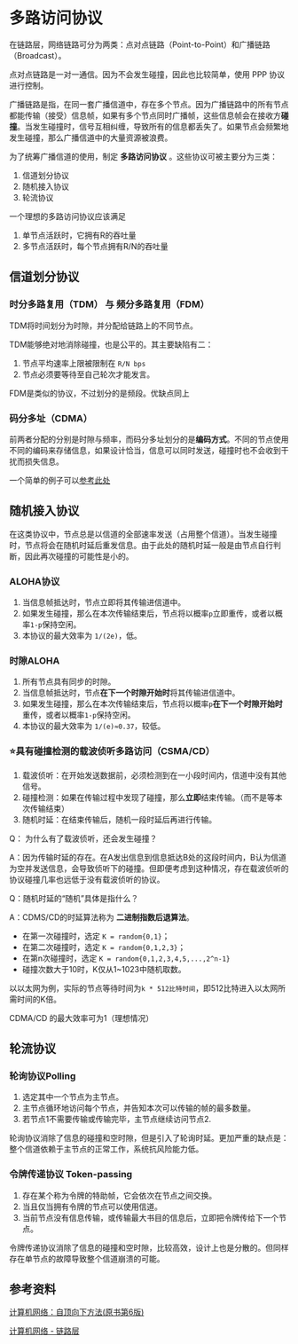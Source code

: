 # 多路访问协议

在链路层，网络链路可分为两类：点对点链路（Point-to-Point）和广播链路（Broadcast）。

点对点链路是一对一通信。因为不会发生碰撞，因此也比较简单，使用 PPP 协议进行控制。

广播链路是指，在同一套广播信道中，存在多个节点。因为广播链路中的所有节点都能传输（接受）信息帧，如果有多个节点同时广播帧，这些信息帧会在接收方**碰撞**。当发生碰撞时，信号互相纠缠，导致所有的信息都丢失了。如果节点会频繁地发生碰撞，那么广播信道中的大量资源被浪费。

为了统筹广播信道的使用，制定 **多路访问协议** 。这些协议可被主要分为三类：

1. 信道划分协议
2. 随机接入协议
3. 轮流协议

一个理想的多路访问协议应该满足

1. 单节点活跃时，它拥有R的吞吐量
2. 多节点活跃时，每个节点拥有R/N的吞吐量

## 信道划分协议

### 时分多路复用（TDM） 与 频分多路复用（FDM）

TDM将时间划分为时隙，并分配给链路上的不同节点。

TDM能够绝对地消除碰撞，也是公平的。其主要缺陷有二：

1. 节点平均速率上限被限制在 `R/N bps` 
2. 节点必须要等待至自己轮次才能发言。

FDM是类似的协议，不过划分的是频段。优缺点同上

### 码分多址（CDMA）

前两者分配的分别是时隙与频率，而码分多址划分的是**编码方式**。不同的节点使用不同的编码来存储信息，如果设计恰当，信息可以同时发送，碰撞时也不会收到干扰而损失信息。

一个简单的例子可以[参考此处](https://github.com/CyC2018/CS-Notes/blob/master/notes/%E8%AE%A1%E7%AE%97%E6%9C%BA%E7%BD%91%E7%BB%9C%20-%20%E9%93%BE%E8%B7%AF%E5%B1%82.md#5-%E7%A0%81%E5%88%86%E5%A4%8D%E7%94%A8)

## 随机接入协议

在这类协议中，节点总是以信道的全部速率发送（占用整个信道）。当发生碰撞时，节点将会在随机时延后重发信息。由于此处的随机时延一般是由节点自行判断，因此再次碰撞的可能性是小的。

### ALOHA协议

1. 当信息帧抵达时，节点立即将其传输进信道中。
2. 如果发生碰撞，那么在本次传输结束后，节点将以概率`p`立即重传，或者以概率`1-p`保持空闲。
3. 本协议的最大效率为 `1/(2e)`，低。

### 时隙ALOHA

1. 所有节点具有同步的时隙。
2. 当信息帧抵达时，节点**在下一个时隙开始时**将其传输进信道中。
3. 如果发生碰撞，那么在本次传输结束后，节点将以概率`p`**在下一个时隙开始时**重传，或者以概率`1-p`保持空闲。
4. 本协议的最大效率为 `1/(e)≈0.37`，较低。

### ⭐具有碰撞检测的载波侦听多路访问（CSMA/CD）

1. 载波侦听：在开始发送数据前，必须检测到在一小段时间内，信道中没有其他信号。
2. 碰撞检测：如果在传输过程中发现了碰撞，那么**立即**结束传输。（而不是等本次传输结束）
3. 随机时延：在结束传输后，随机一段时延后再进行传输。

Q： 为什么有了载波侦听，还会发生碰撞？

A：因为传输时延的存在。在A发出信息到信息抵达B处的这段时间内，B认为信道为空并发送信息，会导致侦听下的碰撞。但即便考虑到这种情况，存在载波侦听的协议碰撞几率也远低于没有载波侦听的协议。

Q：随机时延的“随机”具体是指什么？

A：CDMS/CD的时延算法称为 **二进制指数后退算法**。

- 在第一次碰撞时，选定 `K = random{0,1}`；
- 在第二次碰撞时，选定 `K = random{0,1,2,3}`；
- 在第n次碰撞时，选定 `K = random{0,1,2,3,4,5,...,2^n-1}`
- 碰撞次数大于10时，K仅从1~1023中随机取数。

以以太网为例，实际的节点等待时间为`k * 512比特时间`，即512比特进入以太网所需时间的K倍。

CDMA/CD 的最大效率可为1（理想情况）

## 轮流协议

### 轮询协议Polling

1. 选定其中一个节点为主节点。
2. 主节点循环地访问每个节点，并告知本次可以传输的帧的最多数量。
3. 若节点1不需要传输或传输完毕，主节点继续访问节点2.

轮询协议消除了信息的碰撞和空时隙，但是引入了轮询时延。更加严重的缺点是：整个信道依赖于主节点的正常工作，系统抗风险能力低。

### 令牌传递协议 Token-passing

1. 存在某个称为令牌的特助帧，它会依次在节点之间交换。
2. 当且仅当拥有令牌的节点可以使用信道。
3. 当前节点没有信息传输，或传输最大书目的信息后，立即把令牌传给下一个节点。

令牌传递协议消除了信息的碰撞和空时隙，比较高效，设计上也是分散的。但同样存在单节点的故障导致整个信道崩溃的可能。



## 参考资料

[计算机网络：自顶向下方法(原书第6版) ](https://www.douban.com/link2/?url=https%3A%2F%2Fbook.douban.com%2Fsubject%2F26176870%2F&query=自顶向下&cat_id=1001&type=search&pos=6)

[计算机网络 - 链路层](https://github.com/CyC2018/CS-Notes/blob/master/notes/%E8%AE%A1%E7%AE%97%E6%9C%BA%E7%BD%91%E7%BB%9C%20-%20%E9%93%BE%E8%B7%AF%E5%B1%82.md)